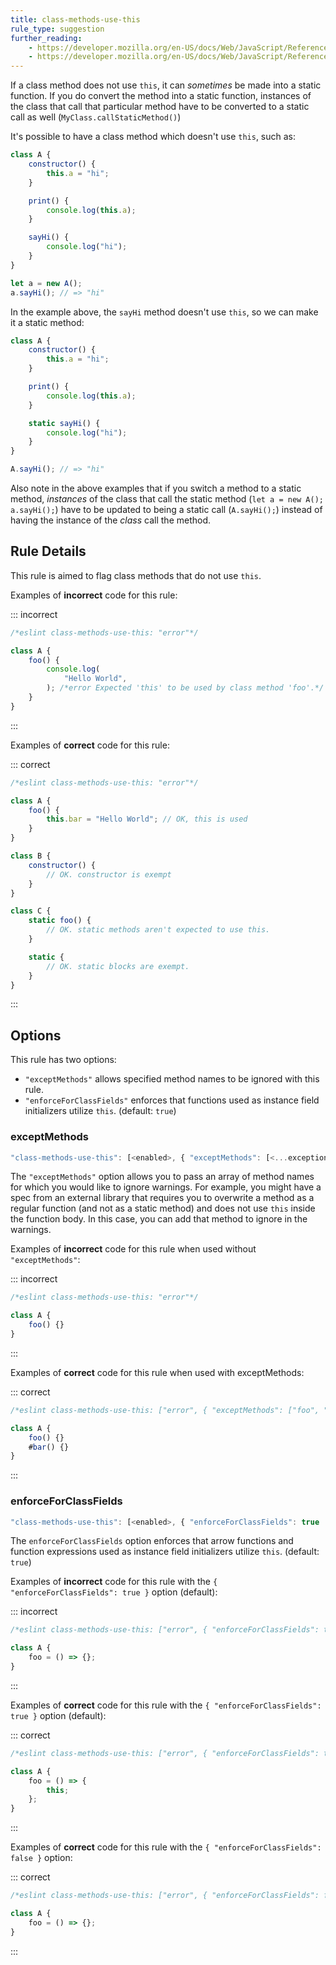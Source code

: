 ```yaml
---
title: class-methods-use-this
rule_type: suggestion
further_reading:
    - https://developer.mozilla.org/en-US/docs/Web/JavaScript/Reference/Classes
    - https://developer.mozilla.org/en-US/docs/Web/JavaScript/Reference/Classes/static
---
```


If a class method does not use `this`, it can _sometimes_ be made into a static function. If you do convert the method into a static function, instances of the class that call that particular method have to be converted to a static call as well (`MyClass.callStaticMethod()`)

It's possible to have a class method which doesn't use `this`, such as:

```js
class A {
    constructor() {
        this.a = "hi";
    }

    print() {
        console.log(this.a);
    }

    sayHi() {
        console.log("hi");
    }
}

let a = new A();
a.sayHi(); // => "hi"
```

In the example above, the `sayHi` method doesn't use `this`, so we can make it a static method:

```js
class A {
    constructor() {
        this.a = "hi";
    }

    print() {
        console.log(this.a);
    }

    static sayHi() {
        console.log("hi");
    }
}

A.sayHi(); // => "hi"
```

Also note in the above examples that if you switch a method to a static method, _instances_ of the class that call the static method (`let a = new A(); a.sayHi();`) have to be updated to being a static call (`A.sayHi();`) instead of having the instance of the _class_ call the method.

## Rule Details

This rule is aimed to flag class methods that do not use `this`.

Examples of **incorrect** code for this rule:

::: incorrect

```js
/*eslint class-methods-use-this: "error"*/

class A {
    foo() {
        console.log(
            "Hello World",
        ); /*error Expected 'this' to be used by class method 'foo'.*/
    }
}
```

:::

Examples of **correct** code for this rule:

::: correct

```js
/*eslint class-methods-use-this: "error"*/

class A {
    foo() {
        this.bar = "Hello World"; // OK, this is used
    }
}

class B {
    constructor() {
        // OK. constructor is exempt
    }
}

class C {
    static foo() {
        // OK. static methods aren't expected to use this.
    }

    static {
        // OK. static blocks are exempt.
    }
}
```

:::

## Options

This rule has two options:

- `"exceptMethods"` allows specified method names to be ignored with this rule.
- `"enforceForClassFields"` enforces that functions used as instance field initializers utilize `this`. (default: `true`)

### exceptMethods

```js
"class-methods-use-this": [<enabled>, { "exceptMethods": [<...exceptions>] }]
```

The `"exceptMethods"` option allows you to pass an array of method names for which you would like to ignore warnings. For example, you might have a spec from an external library that requires you to overwrite a method as a regular function (and not as a static method) and does not use `this` inside the function body. In this case, you can add that method to ignore in the warnings.

Examples of **incorrect** code for this rule when used without `"exceptMethods"`:

::: incorrect

```js
/*eslint class-methods-use-this: "error"*/

class A {
    foo() {}
}
```

:::

Examples of **correct** code for this rule when used with exceptMethods:

::: correct

```js
/*eslint class-methods-use-this: ["error", { "exceptMethods": ["foo", "#bar"] }] */

class A {
    foo() {}
    #bar() {}
}
```

:::

### enforceForClassFields

```js
"class-methods-use-this": [<enabled>, { "enforceForClassFields": true | false }]
```

The `enforceForClassFields` option enforces that arrow functions and function expressions used as instance field initializers utilize `this`. (default: `true`)

Examples of **incorrect** code for this rule with the `{ "enforceForClassFields": true }` option (default):

::: incorrect

```js
/*eslint class-methods-use-this: ["error", { "enforceForClassFields": true }] */

class A {
    foo = () => {};
}
```

:::

Examples of **correct** code for this rule with the `{ "enforceForClassFields": true }` option (default):

::: correct

```js
/*eslint class-methods-use-this: ["error", { "enforceForClassFields": true }] */

class A {
    foo = () => {
        this;
    };
}
```

:::

Examples of **correct** code for this rule with the `{ "enforceForClassFields": false }` option:

::: correct

```js
/*eslint class-methods-use-this: ["error", { "enforceForClassFields": false }] */

class A {
    foo = () => {};
}
```

:::
